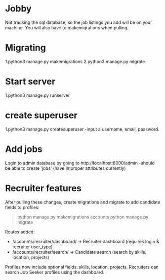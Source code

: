 # Jobby

Not tracking the sql database, so the job listings you add will be on your machine. You will also have to makemigrations when pulling.

# Migrating
1.python3 manage.py makemigrations
2.python3 manage.py migrate

# Start server
1.python3 manage.py runserver

# create superuser
1.python3 manage.py createsuperuser
  -input a username, email, password.
  
# Add jobs
Login to admin database by going to http://localhost:8000/admin
  -should be able to create 'jobs' (have improper attributes currently)

# Recruiter features
After pulling these changes, create migrations and migrate to add candidate fields to profiles:

> python manage.py makemigrations accounts
> python manage.py migrate

Routes added:
- /accounts/recruiter/dashboard/  -> Recruiter dashboard (requires login & recruiter user_type)
- /accounts/recruiter/search/     -> Candidate search (search by skills, location, projects)

Profiles now include optional fields: skills, location, projects. Recruiters can search Job Seeker profiles using the dashboard.
